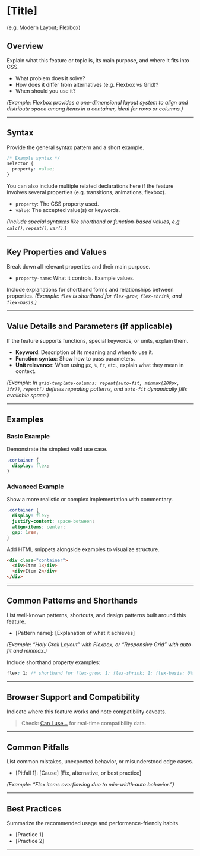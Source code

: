 # [Title]
(e.g. Modern Layout; Flexbox)

## Overview

Explain what this feature or topic is, its main purpose, and where it fits into CSS.

- What problem does it solve?
- How does it differ from alternatives (e.g. Flexbox vs Grid)?
- When should you use it?

*(Example: Flexbox provides a one-dimensional layout system to align and distribute space among items in a container, ideal for rows or columns.)*

---

## Syntax

Provide the general syntax pattern and a short example.

```css
/* Example syntax */
selector {
  property: value;
}
```

You can also include multiple related declarations here if the feature involves several properties (e.g. transitions, animations, flexbox).

+ `property`: The CSS property used.
+ `value`: The accepted value(s) or keywords.

*(Include special syntaxes like shorthand or function-based values, e.g. `calc()`, `repeat()`, `var()`.)*

---

## Key Properties and Values

Break down all relevant properties and their main purpose.

+ `property-name`: What it controls. Example values.

Include explanations for shorthand forms and relationships between properties.
*(Example: `flex` is shorthand for `flex-grow`, `flex-shrink`, and `flex-basis`.)*

---

## Value Details and Parameters (if applicable)

If the feature supports functions, special keywords, or units, explain them.

* **Keyword**: Description of its meaning and when to use it.
* **Function syntax**: Show how to pass parameters.
* **Unit relevance**: When using `px`, `%`, `fr`, etc., explain what they mean in context.

*(Example: In `grid-template-columns: repeat(auto-fit, minmax(200px, 1fr))`, `repeat()` defines repeating patterns, and `auto-fit` dynamically fills available space.)*

---

## Examples

### Basic Example

Demonstrate the simplest valid use case.

```css
.container {
  display: flex;
}
```

### Advanced Example

Show a more realistic or complex implementation with commentary.

```css
.container {
  display: flex;
  justify-content: space-between;
  align-items: center;
  gap: 1rem;
}
```

Add HTML snippets alongside examples to visualize structure.

```html
<div class="container">
  <div>Item 1</div>
  <div>Item 2</div>
</div>
```

---

## Common Patterns and Shorthands

List well-known patterns, shortcuts, and design patterns built around this feature.

+ [Pattern name]: [Explanation of what it achieves]

*(Example: “Holy Grail Layout” with Flexbox, or “Responsive Grid” with auto-fit and minmax.)*

Include shorthand property examples:

```css
flex: 1; /* shorthand for flex-grow: 1; flex-shrink: 1; flex-basis: 0% */
```

---

## Browser Support and Compatibility

Indicate where this feature works and note compatibility caveats.

> Check: [Can I use...](https://caniuse.com/) for real-time compatibility data.

---

## Common Pitfalls

List common mistakes, unexpected behavior, or misunderstood edge cases.

+ [Pitfall 1]: [Cause] [Fix, alternative, or best practice]

*(Example: “Flex items overflowing due to min-width:auto behavior.”)*

---

## Best Practices

Summarize the recommended usage and performance-friendly habits.

+ [Practice 1]
+ [Practice 2]

---
